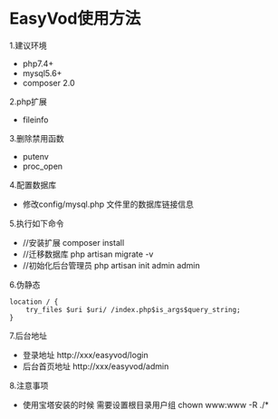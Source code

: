 # EasyVod使用方法

1.建议环境
- php7.4+
- mysql5.6+
- composer 2.0

2.php扩展
- fileinfo

3.删除禁用函数
- putenv
- proc_open

4.配置数据库
- 修改config/mysql.php 文件里的数据库链接信息

5.执行如下命令
- //安装扩展  composer install 
- //迁移数据库  php artisan migrate -v 
- //初始化后台管理员 php artisan init admin admin 

6.伪静态
````
location / {  
	try_files $uri $uri/ /index.php$is_args$query_string;  
}  
````

7.后台地址
- 登录地址 http://xxx/easyvod/login
- 后台首页地址 http://xxx/easyvod/admin

8.注意事项
- 使用宝塔安装的时候 需要设置根目录用户组 chown www:www -R ./*

